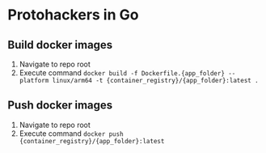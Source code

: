 # Protohackers in Go

## Build docker images
1. Navigate to repo root
2. Execute command ```docker build -f Dockerfile.{app_folder} --platform linux/arm64 -t {container_registry}/{app_folder}:latest .```

## Push docker images
1. Navigate to repo root
2. Execute command ```docker push {container_registry}/{app_folder}:latest```